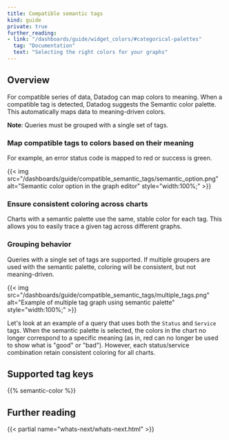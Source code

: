 ```yaml
---
title: Compatible semantic tags
kind: guide
private: true
further_reading:
- link: "/dashboards/guide/widget_colors/#categorical-palettes"
  tag: "Documentation"
  text: "Selecting the right colors for your graphs"
---
```


## Overview

For compatible series of data, Datadog can map colors to meaning. When a compatible tag is detected, Datadog suggests the Semantic color palette. This automatically maps data to meaning-driven colors.

**Note**: Queries must be grouped with a single set of tags.

### Map compatible tags to colors based on their meaning

For example, an error status code is mapped to red or success is green.

{{< img src="/dashboards/guide/compatible_semantic_tags/semantic_option.png" alt="Semantic color option in the graph editor" style="width:100%;" >}}

### Ensure consistent coloring across charts

Charts with a semantic palette use the same, stable color for each tag. This allows you to easily trace a given tag across different graphs.

### Grouping behavior

Queries with a single set of tags are supported. If multiple groupers are used with the semantic palette, coloring will be consistent, but not meaning-driven.

{{< img src="/dashboards/guide/compatible_semantic_tags/multiple_tags.png" alt="Example of multiple tag graph using semantic palette" style="width:100%;" >}}

Let's look at an example of a query that uses both the `Status` and `Service` tags. When the semantic palette is selected, the colors in the chart no longer correspond to a specific meaning (as in, red can no longer be used to show what is "good" or "bad"). However, each status/service combination retain consistent coloring for all charts.

## Supported tag keys

{{% semantic-color %}}

## Further reading

{{< partial name="whats-next/whats-next.html" >}}